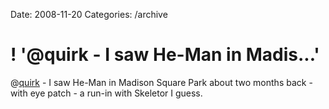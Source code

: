 Date: 2008-11-20
Categories: /archive

# ! '@quirk - I saw He-Man in Madis...'

@<a href="http://twitter.com/quirk">quirk</a> - I saw He-Man in Madison Square Park about two months back - with eye patch - a run-in with Skeletor I guess.

